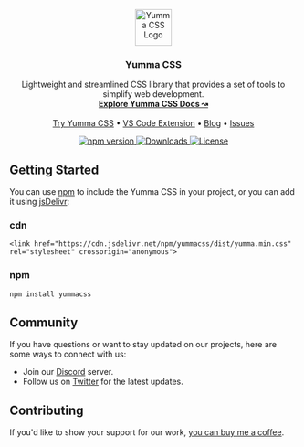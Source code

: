 <p align="center">
  <a href="https://yummacss.com/">
    <img src="https://yummacss.com/img/yumma-css.png" width="64" alt="Yumma CSS Logo">
  </a>
</p>

<h3 align="center">Yumma CSS</h3>

<p align="center">
  Lightweight and streamlined CSS library that provides a set of tools to simplify web development.
  <br>
  <a href="https://yummacss.com/"><strong>Explore Yumma CSS Docs ↝</strong></a>
  <br>
  <br>
  <a href="https://yummacss.com/playground">Try Yumma CSS</a>
  •
  <a href="https://github.com/yumma-lib/yumma-css/issues">VS Code Extension</a>
  •
  <a href="https://yummacss.com/blog">Blog</a>
  •
  <a href="https://github.com/yumma-lib/yumma-css/issues">Issues</a>
</p>

<p align="center">
  <a href="https://www.npmjs.com/package/yummacss?activeTab=versions">
    <img src="https://img.shields.io/npm/v/yummacss" alt="npm version">
  </a>
  <a href="https://www.npmjs.com/yummacss">
    <img src="https://img.shields.io/npm/dt/yummacss" alt="Downloads">
  </a>
  <a href="https://github.com/yumma-lib/yumma-css-docs?tab=MIT-1-ov-file#readme">
    <img src="https://img.shields.io/badge/License-MIT-blue.svg" alt="License">
  </a>
</p>

## Getting Started

You can use [npm](https://www.npmjs.com/yummacss) to include the Yumma CSS in your project, or you can add it using [jsDelivr](https://www.jsdelivr.com/):

### cdn
```
<link href="https://cdn.jsdelivr.net/npm/yummacss/dist/yumma.min.css" rel="stylesheet" crossorigin="anonymous">
```

### npm
```bash
npm install yummacss
```

## Community

If you have questions or want to stay updated on our projects, here are some ways to connect with us:

- Join our [Discord](https://discord.gg/CGw5vyqmQ6) server.
- Follow us on [Twitter](https://twitter.com/yummacss) for the latest updates.

## Contributing

If you'd like to show your support for our work, [you can buy me a coffee](https://www.buymeacoffee.com/rrenildoo).